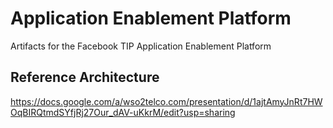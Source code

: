 # Application Enablement Platform

Artifacts for the Facebook TIP Application Enablement Platform 

## Reference Architecture

https://docs.google.com/a/wso2telco.com/presentation/d/1ajtAmyJnRt7HWOqBIRQtmdSYfjRj27Our_dAV-uKkrM/edit?usp=sharing

